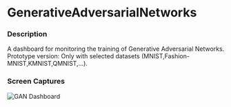 # GenerativeAdversarialNetworks

### Description

A dashboard for monitoring the training of Generative Adversarial Networks. 
Prototype version: Only with selected datasets (MNIST,Fashion-MNIST,KMNIST,QMNIST,...).

### Screen Captures

![GAN Dashboard](https://gan-dashboard.s3.amazonaws.com/GANDashboard.png "Logo Title Text 1")
